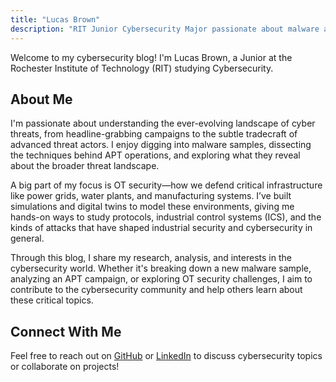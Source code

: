 ```yaml
---
title: "Lucas Brown"
description: "RIT Junior Cybersecurity Major passionate about malware analysis, APT campaigns, and OT Security"
---
```


Welcome to my cybersecurity blog! I'm Lucas Brown, a Junior at the Rochester Institute of Technology (RIT) studying Cybersecurity.

## About Me

I'm passionate about understanding the ever-evolving landscape of cyber threats, from headline-grabbing campaigns to the subtle tradecraft of advanced threat actors. I enjoy digging into malware samples, dissecting the techniques behind APT operations, and exploring what they reveal about the broader threat landscape.

A big part of my focus is OT security—how we defend critical infrastructure like power grids, water plants, and manufacturing systems. I’ve built simulations and digital twins to model these environments, giving me hands-on ways to study protocols, industrial control systems (ICS), and the kinds of attacks that have shaped industrial security and cybersecurity in general.

Through this blog, I share my research, analysis, and interests in the cybersecurity world. Whether it's breaking down a new malware sample, analyzing an APT campaign, or exploring OT security challenges, I aim to contribute to the cybersecurity community and help others learn about these critical topics.

## Connect With Me

Feel free to reach out on [GitHub](https://github.com/lucasdbrown) or [LinkedIn](https://linkedin.com/in/lucas-d-brown/) to discuss cybersecurity topics or collaborate on projects!

